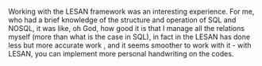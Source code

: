Working with the LESAN framework was an interesting experience.
For me, who had a brief knowledge of the structure and operation of SQL and NOSQL, it was like, oh God, how good it is that I manage all the relations myself (more than what is the case in SQL),
in fact in the LESAN has done less but more accurate work
, and it seems smoother to work with it - with LESAN,
you can implement more personal handwriting on the codes.

